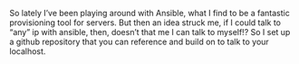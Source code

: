 So lately I’ve been playing around with Ansible, what I find to be a fantastic provisioning tool for servers.  But then an idea struck me, if I could talk to “any” ip with ansible, then, doesn’t that me I can talk to myself!?  So I set up a github repository that you can reference and build on to talk to your localhost.
